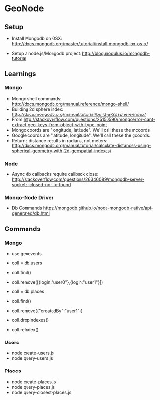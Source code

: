 GeoNode
=======

Setup
-----

* Install Mongodb on OSX: http://docs.mongodb.org/master/tutorial/install-mongodb-on-os-x/

* Setup a node.js/Mongodb project: http://blog.modulus.io/mongodb-tutorial

Learnings
---------

### Mongo

* Mongo shell commands: http://docs.mongodb.org/manual/reference/mongo-shell/
* Building 2d sphere index: http://docs.mongodb.org/manual/tutorial/build-a-2dsphere-index/
* From http://stackoverflow.com/questions/25150590/mongoerror-cant-extract-geo-keys-from-object-with-type-point
* Mongo coords are "longitude, latitude".  We'll call these the mcoords
* Google coords are "latitude, longitude".  We'll call these the gcoords.
* Returns distance results in radians, not meters: http://docs.mongodb.org/manual/tutorial/calculate-distances-using-spherical-geometry-with-2d-geospatial-indexes/

### Node

* Async db callbacks require callback close: http://stackoverflow.com/questions/26346089/mongodb-server-sockets-closed-no-fix-found

### Mongo-Node Driver

* Db Commands https://mongodb.github.io/node-mongodb-native/api-generated/db.html

Commands
--------

### Mongo
* use geoevents
* coll = db.users
* coll.find()
* coll.remove([{login:"user0"},{login:"user1"}])

* coll = db.places
* coll.find()
* coll.remove({"createdBy":"user1"})
* coll.dropIndexes()
* coll.reIndex()

### Users

* node create-users.js
* node query-users.js

### Places

* node create-places.js
* node query-places.js
* node query-closest-places.js
